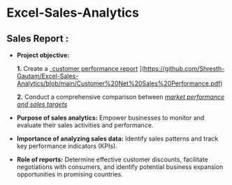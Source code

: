 # Excel-Sales-Analytics
## Sales Report :


- **Project objective:** 

    **1.** Create a _[customer performance report](https://github.com/Shresth-Gautam/Excel-Sales-Analytics/blob/main/Customer%20Net%20Sales%20Performance.pdf) ](https://github.com/Shresth-Gautam/Excel-Sales-Analytics/blob/main/Customer%20Net%20Sales%20Performance.pdf)

    **2.** Conduct a comprehensive comparison between _[market performance and sales targets](https://github.com/KirandeepMarala/Excel-Sales_Analysis/blob/main/Customer%20Performance%20Report.pdf)_

- **Purpose of sales analytics:** Empower businesses to monitor and evaluate their sales activities and performance.

- **Importance of analyzing sales data:** Identify sales patterns and track key performance indicators (KPIs).

- **Role of reports:** Determine effective customer discounts, facilitate negotiations with consumers, and identify potential business expansion opportunities in promising countries.
